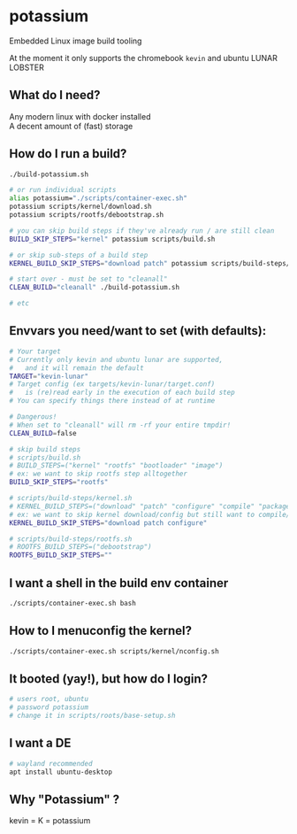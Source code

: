 # potassium
Embedded Linux image build tooling

At the moment it only supports the chromebook `kevin` and ubuntu LUNAR LOBSTER

## What do I need?
Any modern linux with docker installed \
A decent amount of (fast) storage

## How do I run a build?

```bash
./build-potassium.sh

# or run individual scripts
alias potassium="./scripts/container-exec.sh"
potassium scripts/kernel/download.sh
potassium scripts/rootfs/debootstrap.sh

# you can skip build steps if they've already run / are still clean
BUILD_SKIP_STEPS="kernel" potassium scripts/build.sh

# or skip sub-steps of a build step
KERNEL_BUILD_SKIP_STEPS="download patch" potassium scripts/build-steps/kernel.sh

# start over - must be set to "cleanall"
CLEAN_BUILD="cleanall" ./build-potassium.sh

# etc
```

## Envvars you need/want to set (with defaults):

```bash
# Your target
# Currently only kevin and ubuntu lunar are supported,
#   and it will remain the default
TARGET="kevin-lunar"
# Target config (ex targets/kevin-lunar/target.conf)
#   is (re)read early in the execution of each build step
# You can specify things there instead of at runtime

# Dangerous!
# When set to "cleanall" will rm -rf your entire tmpdir!
CLEAN_BUILD=false

# skip build steps
# scripts/build.sh
# BUILD_STEPS=("kernel" "rootfs" "bootloader" "image")
# ex: we want to skip rootfs step alltogether
BUILD_SKIP_STEPS="rootfs"

# scripts/build-steps/kernel.sh
# KERNEL_BUILD_STEPS=("download" "patch" "configure" "compile" "package")
# ex: we want to skip kernel download/config but still want to compile/package
KERNEL_BUILD_SKIP_STEPS="download patch configure"

# scripts/build-steps/rootfs.sh
# ROOTFS_BUILD_STEPS=("debootstrap")
ROOTFS_BUILD_SKIP_STEPS=""
```

## I want a shell in the build env container

```bash
./scripts/container-exec.sh bash
```

## How to I menuconfig the kernel?

```bash
./scripts/container-exec.sh scripts/kernel/nconfig.sh
```

## It booted (yay!), but how do I login?

```bash 
# users root, ubuntu
# password potassium
# change it in scripts/roots/base-setup.sh
```

## I want a DE

```bash
# wayland recommended
apt install ubuntu-desktop
```


## Why "Potassium" ?

kevin = K = potassium
